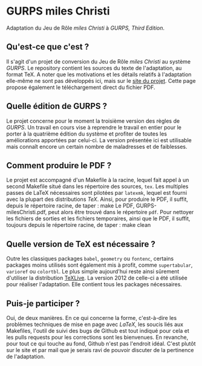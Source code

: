 # GURPS miles Christi #

Adaptation du Jeu de Rôle *miles Christi* à *GURPS, Third Edition*.

## Qu'est-ce que c'est ? ##
Il s'agit d'un projet de conversion du Jeu de Rôle *miles Christi* au système *GURPS*. Le repository contient les sources du texte de l'adaptation, au format TeX. A noter que les motivations et les détails relatifs à l'adaptation elle-même ne sont pas développés ici, mais sur le [site du projet](http://www.madrognon.net/rpg/gurps-miles-christi). Cette page propose également le téléchargement direct du fichier PDF.

## Quelle édition de GURPS ? ##
Le projet concerne pour le moment la troisième version des règles de *GURPS*. Un travail en cours vise à reprendre le travail en entier pour le porter à la quatrième édition du système et profiter de toutes les améliorations apportées par celui-ci. La version présentée ici est utilisable mais connaît encore un certain nombre de maladresses et de faiblesses.

## Comment produire le PDF ? ##
Le projet est accompagné d'un Makefile à la racine, lequel fait appel à un second Makefile situé dans les répertoire des sources, `tex`. Les multiples passes de LaTeX nécessaires sont pilotées par `latexmk`, lequel est fourni avec la plupart des distributions *TeX*. Ainsi, pour produire le PDF, il suffit, depuis le répertoire racine, de taper :
    make
Le PDF, GURPS-milesChristi.pdf, peut alors être trouvé dans le répertoire `pdf`. Pour nettoyer les fichiers de sorties et les fichiers temporaires, ainsi que le PDF, il suffit, toujours depuis le répertoire racine, de taper :
    make clean

## Quelle version de TeX est nécessaire ? ##
Outre les classiques packages `babel`, `geometry` ou `fontenc`, certains packages moins utilisés sont également mis à profit, comme `supertabular`, `varioref` ou `colortbl`. Le plus simple aujourd'hui reste ainsi sûrement d'utiliser la distribution [TeXLive](http://www.tug.org/texlive). La version 2012 de celle-ci a été utilisée pour réaliser l'adaptation. Elle contient tous les packages nécessaires.

## Puis-je participer ? ##
Oui, de deux manières. En ce qui concerne la forme, c'est-à-dire les problèmes techniques de mise en page avec *LaTeX*, les soucis liés aux Makefiles, l'outil de suivi des bugs de Github est tout indiqué pour cela et les pulls requests pour les corrections sont les bienvenues. En revanche, pour tout ce qui touche au fond, Github n'est pas l'endroit idéal. C'est plutôt sur le site et par mail que je serais ravi de pouvoir discuter de la pertinence de l'adaptation.
